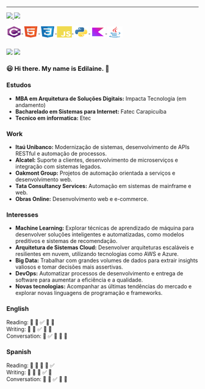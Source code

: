 

-----------------------------------------------------------------------------------------------------------------------------------------------------------------------
<div align="left"> <!-- trocar para "center" quando as curiosidades estiverem ativadas -->
  <a href="https://github.com/espaula">
  <img height="200em" src="https://github-readme-stats.vercel.app/api?username=espaula&show_icons=true&theme=dracula&include_all_commits=true&count_private=true"/>
  <img height="200em" src="https://github-readme-stats.vercel.app/api/top-langs/?username=espaula&layout=compact&langs_count=7&theme=dracula"/>
</div>
  <div style="display: inline_block"><br>
  <img align="center" alt="m-C#" height="30" width="40" src="https://raw.githubusercontent.com/devicons/devicon/master/icons/csharp/csharp-original.svg">
  <img align="center" alt="m-HTML" height="30" width="40" src="https://raw.githubusercontent.com/devicons/devicon/master/icons/html5/html5-original.svg">
  <img align="center" alt="m-CSS" height="30" width="40" src="https://raw.githubusercontent.com/devicons/devicon/master/icons/css3/css3-original.svg">
  <img align="center" alt="m-Js" height="30" width="40" src="https://raw.githubusercontent.com/devicons/devicon/master/icons/javascript/javascript-plain.svg">
  <img align="center" alt="m-Python" height="30" width="40" src="https://raw.githubusercontent.com/devicons/devicon/master/icons/python/python-original.svg">
  <img align="center" alt="m-Kotlin" height="30" width="40" src="https://raw.githubusercontent.com/devicons/devicon/master/icons/kotlin/kotlin-original.svg">
  <img align="center" alt="m-Java" height="30" width="40" src="https://raw.githubusercontent.com/devicons/devicon/master/icons/java/java-original.svg">
  
</div>
  
  ##
  
  <div>
  <a href="mailto:epsantos185@gmail.com"><img src="https://img.shields.io/badge/Gmail-D14836?style=for-the-badge&logo=gmail&logoColor=white" target="_blank"></a>
  <a href="https://www.linkedin.com/in/edilaine-paula/" target="_blank"><img src="https://img.shields.io/badge/-LinkedIn-%230077B5?style=for-the-badge&logo=linkedin&logoColor=white" target="_blank"></a>
 
  </div>
  
### :smiley: Hi there. My name is Edilaine. 👋

### Estudos

* **MBA em Arquitetura de Soluções Digitais:** Impacta Tecnologia (em andamento)
* **Bacharelado em Sistemas para Internet:** Fatec Carapicuíba
* **Tecnico em informatica:** Etec

  
### Work

* **Itaú Unibanco:** Modernização de sistemas, desenvolvimento de APIs RESTful e automação de processos.
* **Alcatel:** Suporte a clientes, desenvolvimento de microserviços e integração com sistemas legados.
* **Oakmont Group:** Projetos de automação orientada a serviços e desenvolvimento web.
* **Tata Consultancy Services:** Automação em sistemas de mainframe e web.
* **Obras Online:** Desenvolvimento web e e-commerce.

  
 ### Interesses

* **Machine Learning:** Explorar técnicas de aprendizado de máquina para desenvolver soluções inteligentes e automatizadas, como modelos preditivos e sistemas de recomendação.
* **Arquitetura de Sistemas Cloud:** Desenvolver arquiteturas escaláveis e resilientes em nuvem, utilizando tecnologias como AWS e Azure.
* **Big Data:** Trabalhar com grandes volumes de dados para extrair insights valiosos e tomar decisões mais assertivas.
* **DevOps:** Automatizar processos de desenvolvimento e entrega de software para aumentar a eficiência e a qualidade.
* **Novas tecnologias:** Acompanhar as últimas tendências do mercado e explorar novas linguagens de programação e frameworks.
 ### English
  
Reading: :black_square_button: :black_square_button: :white_check_mark: :black_square_button: :black_square_button:</br>
Writing: :black_square_button: :black_square_button: :white_check_mark: :black_square_button: :black_square_button:</br>
Conversation: :black_square_button: :white_check_mark: :black_square_button: :black_square_button: :black_square_button:</br>

 ### Spanish
  
Reading: :black_square_button: :black_square_button: :black_square_button: :black_square_button: :white_check_mark:</br>
Writing: :black_square_button: :black_square_button: :black_square_button: :white_check_mark: :black_square_button:</br>
Conversation: :black_square_button: :black_square_button: :white_check_mark: :black_square_button: :black_square_button:</br>
  
  
 
 
